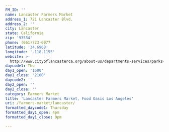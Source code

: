 ```yaml
---
FM_ID: ''
name: Lancaster Farmers Market
address_1: 721 Lancaster Blvd.
address_2: ''
city: Lancaster
state: California
zip: '93534'
phone: (661)723-6077
latitude: '34.6968'
longitude: '-118.1155'
website: >-
  http://www.cityoflancasterca.org/about-us/departments-services/parks-recreation-arts/special-events/blvd-farmers-market
daycode1: Thu
day1_open: '1600'
day1_close: '2100'
daycode2: ''
day2_open: ''
day2_close: ''
category: Farmers Market
title: 'Lancaster Farmers Market, Food Oasis Los Angeles'
uri: /farmers-market/lancaster/
formatted_daycode1: Thursday
formatted_day1_open: 4pm
formatted_day1_close: 9pm

---
```

